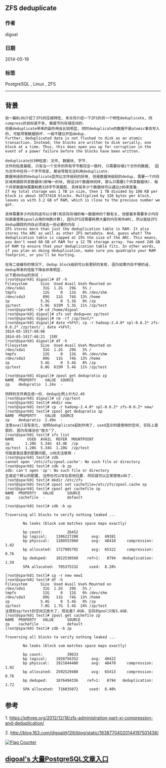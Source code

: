 ## ZFS deduplicate  
                                                                                                                                                             
### 作者                                                                                                                                                         
digoal                                                                                                                                                           
                                                                                                                                                       
### 日期                                                                                                                                                                          
2014-05-19                                                                                                                                                 
                                                                                                                                                        
### 标签                                                                                                                                                       
PostgreSQL , Linux , ZFS                                                                                                                                                     
                                                                                                                                                                                         
----                                                                                                                                                                 
                                                                                                                                                                                                     
## 背景     
```  
前一篇BLOG介绍了ZFS的压缩特性, 本文将介绍一下ZFS的另一个特性deduplicate, 同compress的目标差不多, 都是节约存储空间的.  
但是deduplicate带来的副作用会比较明显, 同时deduplicate的数据不是atomic事务写入的, 可能导致数据损坏. 一般不建议开启dedup.  
Further, deduplicated data is not flushed to disk as an atomic transaction. Instead, the blocks are written to disk serially, one block at a time. Thus, this does open you up for corruption in the event of a power failure before the blocks have been written.  
  
deduplicate分3种粒度: 文件, 数据块, 字节.  
文件的粒度最粗, 只有当一个文件的所有字节都完全一致时, 只需要存储1个文件的数据,  因为文件中任何一个字节改变, 都会导致无法利用deduplicate.  
数据块级别的deduplicate显然比文件级别的好用, 但是数据块级别的dedup, 需要一个内存区域来跟踪共享数据块(即唯一的块, 假设10个数据块同样, 那么只需要1个共享数据块). 每个共享数据块需要耗费320字节来跟踪, 具体有多少个数据块可以通过zdb来查看.  
If my total storage was 1 TB in size, then 1 TB divided by 100 KB per block is about 10737418 blocks. Multiplied by 320 bytes per block, leaves us with 3.2 GB of RAM, which is close to the previous number we got.  
  
具体需要多少内存的话可以计算(和实际存储的唯一数据块的个数有关, 但是最多需要多少内存则直接使用zpool占用的块数计算), 因为ZFS还需要耗费大量的内存用作ARC, 所以能给ZFS dedup跟踪的内存必须减去一些必要的内存 :   
ZFS stores more than just the deduplication table in RAM. It also stores the ARC as well as other ZFS metadata. And, guess what? The deduplication table is capped at 25% the size of the ARC. This means, you don't need 60 GB of RAM for a 12 TB storage array. You need 240 GB of RAM to ensure that your deduplication table fits. In other words, if you plan on doing deduplication, make sure you quadruple your RAM footprint, or you'll be hurting.  
  
在有二级缓存的情况下, dedup block级别可以有更好的发挥. 因为如果内存不够的话, dedup带来的性能下降会非常明显.  
以下是dedup的测试 :   
[root@spark01 digoal]# df -h  
Filesystem      Size  Used Avail Use% Mounted on  
/dev/sda1        31G  1.2G   29G   5% /  
tmpfs            12G     0   12G   0% /dev/shm  
/dev/sda3        89G   11G   74G  13% /home  
zp              5.3G     0  5.3G   0% /zp  
zp/test         5.9G  615M  5.3G  11% /zp/test  
[root@spark01 ~]# cd /home/digoal  
[root@spark01 digoal]# zfs set dedup=on zp/test  
[root@spark01 digoal]# rm -rf /zp/test/*  
[root@spark01 digoal]# date +%F%T; cp -r hadoop-2.4.0* spl-0.6.2* zfs-0.6.2* /zp/test/ ; date +%F%T;  
2014-05-1917:48:06  
2014-05-1917:48:21  15秒  
[root@spark01 digoal]# df -h  
Filesystem      Size  Used Avail Use% Mounted on  
/dev/sda1        31G  1.2G   29G   5% /  
tmpfs            12G     0   12G   0% /dev/shm  
/dev/sda3        89G   11G   74G  13% /home  
zp              5.4G     0  5.4G   0% /zp  
zp/test         6.0G  615M  5.4G  11% /zp/test  
  
[root@spark01 digoal]# zpool get dedupratio zp  
NAME  PROPERTY    VALUE  SOURCE  
zp    dedupratio  1.24x  -  
  
同样的文件再生成一份, dedup比例上升为2.49  
[root@spark01 digoal]# cd /zp/test  
[root@spark01 test]# mkdir new  
[root@spark01 test]# cp -r hadoop-2.4.0* spl-0.6.2* zfs-0.6.2* new/  
[root@spark01 test]# zpool get dedupratio zp  
NAME  PROPERTY    VALUE  SOURCE  
zp    dedupratio  2.49x  -  
注意avail没有变化, 说明deduplicate起到作用了, used显示的是使用的空间, 实际上是假的. 因为存储池也"放大"了.  
[root@spark01 test]# zfs list  
NAME      USED  AVAIL  REFER  MOUNTPOINT  
zp       1.20G  5.34G  43.4K  /zp  
zp/test  1.20G  5.34G  1.20G  /zp/test  
可能是我这里的配置问题, zdb无法使用 :   
[root@spark01 test]# zdb  
cannot open '/etc/zfs/zpool.cache': No such file or directory  
[root@spark01 test]# zdb -b zp  
zdb: can't open 'zp': No such file or directory  
生成这个默认的配置, 当然也可以写在其他位置. 然后就可以正常使用zdb了.  
[root@spark01 test]# mkdir /etc/zfs  
[root@spark01 test]# zpool set cachefile=/etc/zfs/zpool.cache zp  
[root@spark01 test]# zpool get cachefile zp  
NAME  PROPERTY   VALUE      SOURCE  
zp    cachefile  -          default  
  
[root@spark01 test]# zdb -b zp  
  
Traversing all blocks to verify nothing leaked ...  
  
        No leaks (block sum matches space maps exactly)  
  
        bp count:           26452  
        bp logical:    1306227200      avg:  49381  
        bp physical:   1280552960      avg:  48410     compression:   1.02  
        bp allocated:  1727905792      avg:  65322     compression:   0.76  
        bp deduped:    1022530560    ref>1:   8794   deduplication:   1.59  
        SPA allocated:  705375232     used:  8.28%  
  
[root@spark01 test]# cp -r new new1  
[root@spark01 test]# df -h  
Filesystem      Size  Used Avail Use% Mounted on  
/dev/sda1        31G  1.2G   29G   5% /  
tmpfs            12G     0   12G   0% /dev/shm  
/dev/sda3        89G   11G   74G  13% /home  
zp              5.4G     0  5.4G   0% /zp  
zp/test         7.0G  1.7G  5.4G  24% /zp/test  
注意到zp/test的空间又放大了, 现在是7.0GB. 实际的pool只有5.4GB.  
[root@spark01 test]# zpool get cachefile zp  
NAME  PROPERTY   VALUE      SOURCE  
zp    cachefile  -          default  
[root@spark01 test]# zdb -b zp  
  
Traversing all blocks to verify nothing leaked ...  
  
        No leaks (block sum matches space maps exactly)  
  
        bp count:           39633  
        bp logical:    1958756352      avg:  49422  
        bp physical:   1921044480      avg:  48470     compression:   1.02  
        bp allocated:  2592529408      avg:  65413     compression:   0.76  
        bp deduped:    1876494336    ref>1:   8794   deduplication:   1.72  
        SPA allocated:  716035072     used:  8.40%  
```  
  
## 参考  
1\. https://pthree.org/2012/12/18/zfs-administration-part-xi-compression-and-deduplication/  
  
2\. http://blog.163.com/digoal@126/blog/static/16387704020144197501438/  
    
      
  
<a rel="nofollow" href="http://info.flagcounter.com/h9V1"  ><img src="http://s03.flagcounter.com/count/h9V1/bg_FFFFFF/txt_000000/border_CCCCCC/columns_2/maxflags_12/viewers_0/labels_0/pageviews_0/flags_0/"  alt="Flag Counter"  border="0"  ></a>  
  
  
  
  
  
  
## [digoal's 大量PostgreSQL文章入口](https://github.com/digoal/blog/blob/master/README.md "22709685feb7cab07d30f30387f0a9ae")
  
